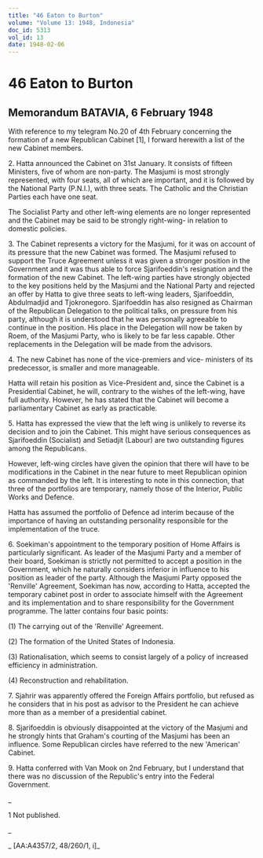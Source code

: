 ```yaml
---
title: "46 Eaton to Burton"
volume: "Volume 13: 1948, Indonesia"
doc_id: 5313
vol_id: 13
date: 1948-02-06
---
```


# 46 Eaton to Burton

## Memorandum BATAVIA, 6 February 1948

With reference to my telegram No.20 of 4th February concerning the formation of a new Republican Cabinet [1], I forward herewith a list of the new Cabinet members.

2\. Hatta announced the Cabinet on 31st January. It consists of fifteen Ministers, five of whom are non-party. The Masjumi is most strongly represented, with four seats, all of which are important, and it is followed by the National Party (P.N.I.), with three seats. The Catholic and the Christian Parties each have one seat.

The Socialist Party and other left-wing elements are no longer represented and the Cabinet may be said to be strongly right-wing- in relation to domestic policies.

3\. The Cabinet represents a victory for the Masjumi, for it was on account of its pressure that the new Cabinet was formed. The Masjumi refused to support the Truce Agreement unless it was given a stronger position in the Government and it was thus able to force Sjarifoeddin's resignation and the formation of the new Cabinet. The left-wing parties have strongly objected to the key positions held by the Masjumi and the National Party and rejected an offer by Hatta to give three seats to left-wing leaders, Sjarifoeddin, Abdulmadjid and Tjokronegoro. Sjarifoeddin has also resigned as Chairman of the Republican Delegation to the political talks, on pressure from his party, although it is understood that he was personally agreeable to continue in the position. His place in the Delegation will now be taken by Roem, of the Masjumi Party, who is likely to be far less capable. Other replacements in the Delegation will be made from the advisors.

4\. The new Cabinet has none of the vice-premiers and vice- ministers of its predecessor, is smaller and more manageable.

Hatta will retain his position as Vice-President and, since the Cabinet is a Presidential Cabinet, he will, contrary to the wishes of the left-wing, have full authority. However, he has stated that the Cabinet will become a parliamentary Cabinet as early as practicable.

5\. Hatta has expressed the view that the left wing is unlikely to reverse its decision and to join the Cabinet. This might have serious consequences as Sjarifoeddin (Socialist) and Setiadjit (Labour) are two outstanding figures among the Republicans.

However, left-wing circles have given the opinion that there will have to be modifications in the Cabinet in the near future to meet Republican opinion as commanded by the left. It is interesting to note in this connection, that three of the portfolios are temporary, namely those of the Interior, Public Works and Defence.

Hatta has assumed the portfolio of Defence ad interim because of the importance of having an outstanding personality responsible for the implementation of the truce.

6\. Soekiman's appointment to the temporary position of Home Affairs is particularly significant. As leader of the Masjumi Party and a member of their board, Soekiman is strictly not permitted to accept a position in the Government, which he naturally considers inferior in influence to his position as leader of the party. Although the Masjumi Party opposed the 'Renville' Agreement, Soekiman has now, according to Hatta, accepted the temporary cabinet post in order to associate himself with the Agreement and its implementation and to share responsibility for the Government programme. The latter contains four basic points:

(1) The carrying out of the 'Renville' Agreement.

(2) The formation of the United States of Indonesia.

(3) Rationalisation, which seems to consist largely of a policy of increased efficiency in administration.

(4) Reconstruction and rehabilitation.

7\. Sjahrir was apparently offered the Foreign Affairs portfolio, but refused as he considers that in his post as advisor to the President he can achieve more than as a member of a presidential cabinet.

8\. Sjarifoeddin is obviously disappointed at the victory of the Masjumi and he strongly hints that Graham's courting of the Masjumi has been an influence. Some Republican circles have referred to the new 'American' Cabinet.

9\. Hatta conferred with Van Mook on 2nd February, but I understand that there was no discussion of the Republic's entry into the Federal Government.

_

1 Not published.

_

_ [AA:A4357/2, 48/260/1, i]_
